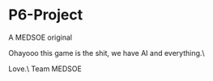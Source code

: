 # P6-Project 
A MEDSOE original

Ohayooo this game is the shit, we have AI and everything.\\

Love.\\
Team MEDSOE
